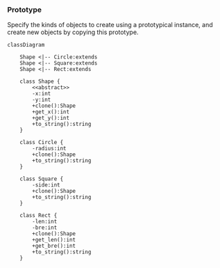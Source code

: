 ### Prototype

Specify the kinds of objects to create using a prototypical instance, and create new objects by copying this prototype.

```mermaid
classDiagram
	
	Shape <|-- Circle:extends
	Shape <|-- Square:extends
	Shape <|-- Rect:extends
	
	class Shape {
		<<abstract>>
		-x:int
		-y:int
		+clone():Shape
		+get_x():int
		+get_y():int
		+to_string():string
	}
	
	class Circle {
		-radius:int
		+clone():Shape
		+to_string():string
	}
	
	class Square {
		-side:int
		+clone():Shape
		+to_string():string
	}
	
	class Rect {
		-len:int
		-bre:int
		+clone():Shape
		+get_len():int
		+get_bre():int
		+to_string():string
	}
```

